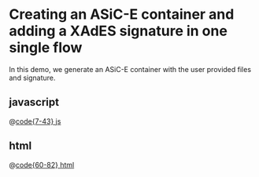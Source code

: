 # Creating an ASiC-E container and adding a XAdES signature in one single flow
In this demo, we generate an ASiC-E container with the user provided files and signature.

<CreateContainerAddSignature/>

## javascript
@[code{7-43} js](../.vuepress/components/CreateContainerAddSignature.vue)

## html
@[code{60-82} html](../.vuepress/components/CreateContainerAddSignature.vue)
